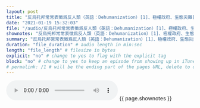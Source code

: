 ```yaml
---
layout: post
title: "反烏托邦常常表徵爲反人類（英語：Dehumanization）[1]、極權政府、生態災難[2]或其他社會性的災難性衰敗。" # quotes allow forbidden characters like the colon
date: "2021-01-19 15:32:03"
file: "/audio/反烏托邦常常表徵爲反人類（英語：Dehumanization）[1]、極權政府、生態災難[2]或其他社會性的災難性衰敗。.mp3"
shownotes: "反烏托邦常常表徵爲反人類（英語：Dehumanization）[1]、極權政府、生態災難[2]或其他社會性的災難性衰敗。"
summary: "反烏托邦常常表徵爲反人類（英語：Dehumanization）[1]、極權政府、生態災難[2]或其他社會性的災難性衰敗。"
duration: "file_duration" # audio length in min:sec
length: "file_length" # filesize in bytes
explicit: "no" # change to yes to flag with the explicit tag
block: "no" # change to yes to keep an episode from showing up in iTunes
# permalink: /1 # will be the ending part of the pages URL, delete to default to the title
---
```


<audio controls>
<source src="{{site.url}}{{site.baseurl}}{{ page.file }}" type="audio/x-mp3">
Your browser does not support the audio element.
</audio>
{{ page.shownotes }}
